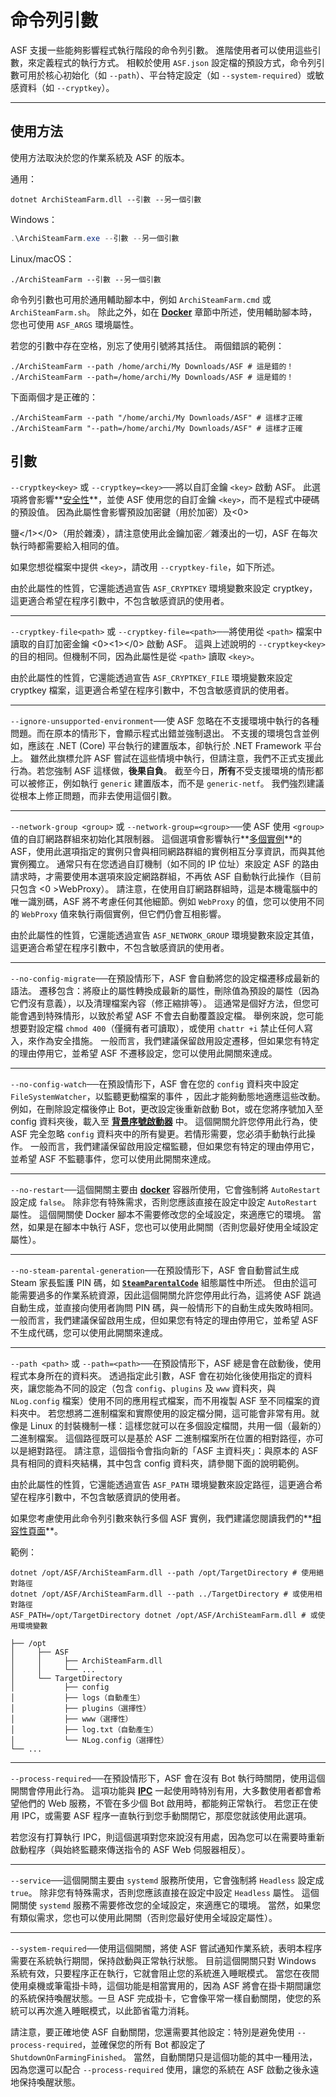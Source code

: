 # 命令列引數

ASF 支援一些能夠影響程式執行階段的命令列引數。 進階使用者可以使用這些引數，來定義程式的執行方式。 相較於使用 `ASF.json` 設定檔的預設方式，命令列引數可用於核心初始化（如 `--path`）、平台特定設定（如 `--system-required`）或敏感資料（如 `--cryptkey`）。

---

## 使用方法

使用方法取決於您的作業系統及 ASF 的版本。

通用：

```shell
dotnet ArchiSteamFarm.dll --引數 --另一個引數
```

Windows：

```powershell
.\ArchiSteamFarm.exe --引數 --另一個引數
```

Linux/macOS：

```shell
./ArchiSteamFarm --引數 --另一個引數
```

命令列引數也可用於通用輔助腳本中，例如 `ArchiSteamFarm.cmd` 或 `ArchiSteamFarm.sh`。 除此之外，如在 **[Docker](https://github.com/JustArchiNET/ArchiSteamFarm/wiki/Docker-zh-TW#命令列引數)** 章節中所述，使用輔助腳本時，您也可使用 `ASF_ARGS` 環境屬性。

若您的引數中存在空格，別忘了使用引號將其括住。 兩個錯誤的範例：

```shell
./ArchiSteamFarm --path /home/archi/My Downloads/ASF # 這是錯的！
./ArchiSteamFarm --path=/home/archi/My Downloads/ASF # 這是錯的！
```

下面兩個才是正確的：

```shell
./ArchiSteamFarm --path "/home/archi/My Downloads/ASF" # 這樣才正確
./ArchiSteamFarm "--path=/home/archi/My Downloads/ASF" # 這樣才正確
```

## 引數

`--cryptkey<key>` 或 `--cryptkey=<key>`──將以自訂金鑰 `<key>` 啟動 ASF。 此選項將會影響**[安全性](https://github.com/JustArchiNET/ArchiSteamFarm/wiki/Security-zh-TW)**，並使 ASF 使用您的自訂金鑰 `<key>`，而不是程式中硬碼的預設值。 因為此屬性會影響預設加密鍵（用於加密）及<0>

鹽</1></0>（用於雜湊），請注意使用此金鑰加密／雜湊出的一切，ASF 在每次執行時都需要給入相同的值。</p> 

如果您想從檔案中提供 `<key>`，請改用 `--cryptkey-file`，如下所述。

由於此屬性的性質，它還能透過宣告 `ASF_CRYPTKEY` 環境變數來設定 cryptkey，這更適合希望在程序引數中，不包含敏感資訊的使用者。



---

`--cryptkey-file<path>` 或 `--cryptkey-file=<path>`──將使用從 `<path>` 檔案中讀取的自訂加密金鑰 <0><1></0> 啟動 ASF。 這與上述說明的 `--cryptkey<key>` 的目的相同。但機制不同，因為此屬性是從 `<path>` 讀取 `<key>`。

由於此屬性的性質，它還能透過宣告 `ASF_CRYPTKEY_FILE` 環境變數來設定 cryptkey 檔案，這更適合希望在程序引數中，不包含敏感資訊的使用者。



---

`--ignore-unsupported-environment`──使 ASF 忽略在不支援環境中執行的各種問題。而在原本的情形下，會顯示程式出錯並強制退出。 不支援的環境包含並例如，應該在 .NET (Core) 平台執行的建置版本，卻執行於 .NET Framework 平台上。 雖然此旗標允許 ASF 嘗試在這些情境中執行，但請注意，我們不正式支援此行為。若您強制 ASF 這樣做，**後果自負**。 截至今日，**所有**不受支援環境的情形都可以被修正，例如執行 `generic` 建置版本，而不是 `generic-netf`。 我們強烈建議從根本上修正問題，而非去使用這個引數。



---

`--network-group <group>` 或 `--network-group=<group>`──使 ASF 使用 `<group>` 值的自訂網路群組來初始化其限制器。 這個選項會影響執行**[多個實例](https://github.com/JustArchiNET/ArchiSteamFarm/wiki/Compatibility-zh-TW#多個實例)**的 ASF，使用此選項指定的實例只會與相同網路群組的實例相互分享資訊，而與其他實例獨立。 通常只有在您透過自訂機制（如不同的 IP 位址）來設定 ASF 的路由請求時，才需要使用本選項來設定網路群組，不再依 ASF 自動執行此操作（目前只包含 <0 >WebProxy</code>）。 請注意，在使用自訂網路群組時，這是本機電腦中的唯一識別碼，ASF 將不考慮任何其他細節。例如 `WebProxy` 的值，您可以使用不同的 `WebProxy` 值來執行兩個實例，但它們仍會互相影響。

由於此屬性的性質，它還能透過宣告 `ASF_NETWORK_GROUP` 環境變數來設定其值，這更適合希望在程序引數中，不包含敏感資訊的使用者。



---

`--no-config-migrate`──在預設情形下，ASF 會自動將您的設定檔遷移成最新的語法。 遷移包含：將廢止的屬性轉換成最新的屬性，刪除值為預設的屬性（因為它們沒有意義），以及清理檔案內容（修正縮排等）。 這通常是個好方法，但您可能會遇到特殊情形，以致於希望 ASF 不會去自動覆蓋設定檔。 舉例來說，您可能想要對設定檔 `chmod 400`（僅擁有者可讀取），或使用 `chattr +i` 禁止任何人寫入，來作為安全措施。 一般而言，我們建議保留啟用設定遷移，但如果您有特定的理由停用它，並希望 ASF 不遷移設定，您可以使用此開關來達成。



---

`--no-config-watch`──在預設情形下，ASF 會在您的 `config` 資料夾中設定 `FileSystemWatcher`，以監聽更動檔案的事件 ，因此才能夠動態地適應這些改動。 例如，在刪除設定檔後停止 Bot，更改設定後重新啟動 Bot，或在您將序號加入至 config 資料夾後，載入至 **[背景序號啟動器](https://github.com/JustArchiNET/ArchiSteamFarm/wiki/Background-games-redeemer-zh-TW)** 中。 這個開關允許您停用此行為，使 ASF 完全忽略 `config` 資料夾中的所有變更。若情形需要，您必須手動執行此操作。 一般而言，我們建議保留啟用設定檔監聽，但如果您有特定的理由停用它，並希望 ASF 不監聽事件，您可以使用此開關來達成。



---

`--no-restart`──這個開關主要由 **[docker](https://github.com/JustArchiNET/ArchiSteamFarm/wiki/Docker-zh-TW)** 容器所使用，它會強制將 `AutoRestart` 設定成 `false`。 除非您有特殊需求，否則您應該直接在設定中設定 `AutoRestart` 屬性。 這個開關使 Docker 腳本不需要修改您的全域設定，來適應它的環境。 當然，如果是在腳本中執行 ASF，您也可以使用此開關（否則您最好使用全域設定屬性）。



---

`--no-steam-parental-generation`──在預設情形下，ASF 會自動嘗試生成 Steam 家長監護 PIN 碼，如 **[`SteamParentalCode`](https://github.com/JustArchiNET/ArchiSteamFarm/wiki/Configuration-zh-TW#steamparentalcode)** 組態屬性中所述。 但由於這可能需要過多的作業系統資源，因此這個開關允許您停用此行為，這將使 ASF 跳過自動生成，並直接向使用者詢問 PIN 碼，與一般情形下的自動生成失敗時相同。 一般而言，我們建議保留啟用生成，但如果您有特定的理由停用它，並希望 ASF 不生成代碼，您可以使用此開關來達成。



---

`--path <path>` 或 `--path=<path>`──在預設情形下，ASF 總是會在啟動後，使用程式本身所在的資料夾。 透過指定此引數，ASF 會在初始化後使用指定的資料夾，讓您能為不同的設定（包含 `config`、`plugins` 及 `www` 資料夾，與 `NLog.config` 檔案）使用不同的應用程式檔案，而不用複製 ASF 至不同檔案的資料夾中。 若您想將二進制檔案和實際使用的設定檔分開，這可能會非常有用。就像是 Linux 的封裝機制一樣：這樣您就可以在多個設定檔間，共用一個（最新的）二進制檔案。 這個路徑既可以是基於 ASF 二進制檔案所在位置的相對路徑，亦可以是絕對路徑。 請注意，這個指令會指向新的「ASF 主資料夾」：與原本的 ASF 具有相同的資料夾結構，其中包含 config 資料夾，請參閱下面的說明範例。

由於此屬性的性質，它還能透過宣告 `ASF_PATH` 環境變數來設定路徑，這更適合希望在程序引數中，不包含敏感資訊的使用者。

如果您考慮使用此命令列引數來執行多個 ASF 實例，我們建議您閱讀我們的**[相容性頁面](https://github.com/JustArchiNET/ArchiSteamFarm/wiki/Compatibility-zh-TW#多實例)**。

範例：



```shell
dotnet /opt/ASF/ArchiSteamFarm.dll --path /opt/TargetDirectory # 使用絕對路徑
dotnet /opt/ASF/ArchiSteamFarm.dll --path ../TargetDirectory # 或使用相對路徑
ASF_PATH=/opt/TargetDirectory dotnet /opt/ASF/ArchiSteamFarm.dll # 或使用環境變數
```




```text
├── /opt
│     ├── ASF
│     │     ├── ArchiSteamFarm.dll
│     │     └── ...
│     └── TargetDirectory
│           ├── config
│           ├── logs（自動產生）
│           ├── plugins（選擇性）
│           ├── www（選擇性）
│           ├── log.txt（自動產生）
│           └── NLog.config（選擇性）
└── ...
```




---

`--process-required`──在預設情形下，ASF 會在沒有 Bot 執行時關閉，使用這個開關會停用此行為。 這項功能與 **[IPC](https://github.com/JustArchiNET/ArchiSteamFarm/wiki/IPC-zh-TW)** 一起使用時特別有用，大多數使用者都會希望他們的 Web 服務，不管在多少個 Bot 啟用時，都能夠正常執行。 若您正在使用 IPC，或需要 ASF 程序一直執行到您手動關閉它，那麼您就該使用此選項。

若您沒有打算執行 IPC，則這個選項對您來說沒有用處，因為您可以在需要時重新啟動程序（與始終監聽來傳送指令的 ASF Web 伺服器相反）。



---

`--service`──這個開關主要由 `systemd` 服務所使用，它會強制將 `Headless` 設定成 `true`。 除非您有特殊需求，否則您應該直接在設定中設定 `Headless` 屬性。 這個開關使 `systemd` 服務不需要修改您的全域設定，來適應它的環境。 當然，如果您有類似需求，您也可以使用此開關（否則您最好使用全域設定屬性）。



---

`--system-required`──使用這個開關，將使 ASF 嘗試通知作業系統，表明本程序需要在系統執行期間，保持啟動與正常執行狀態。 目前這個開關只對 Windows 系統有效，只要程序正在執行，它就會阻止您的系統進入睡眠模式。 當您在夜間使用桌機或筆電掛卡時，這個功能是相當實用的，因為 ASF 將會在掛卡期間讓您的系統保持喚醒狀態。一旦 ASF 完成掛卡，它會像平常一樣自動關閉，使您的系統可以再次進入睡眠模式，以此節省電力消耗。

請注意，要正確地使 ASF 自動關閉，您還需要其他設定：特別是避免使用 `--process-required`，並確保您的所有 Bot 都設定了 `ShutdownOnFarmingFinished`。 當然，自動關閉只是這個功能的其中一種用法，因為您還可以配合 `--process-required` 使用，讓您的系統在 ASF 啟動之後永遠地保持喚醒狀態。